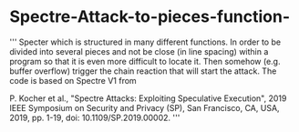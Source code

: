 # Spectre-Attack-to-pieces-function-
'''
Specter which is structured in many different functions. In order to be 
divided into several pieces and not be close (in line spacing) within a 
program so that it is even more difficult to locate it. Then somehow 
(e.g. buffer overflow) trigger the chain reaction that will start the 
attack.
The code is based on Spectre V1 from 
 
 P. Kocher et al., "Spectre Attacks: Exploiting Speculative Execution", 2019 IEEE
Symposium on Security and Privacy (SP), San Francisco, CA, USA, 2019, pp. 1-19,
doi: 10.1109/SP.2019.00002.
'''

